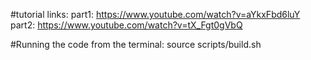 #tutorial links:
part1: https://www.youtube.com/watch?v=aYkxFbd6luY
part2: https://www.youtube.com/watch?v=tX_Fgt0gVbQ

#Running the code from the terminal:
source scripts/build.sh
